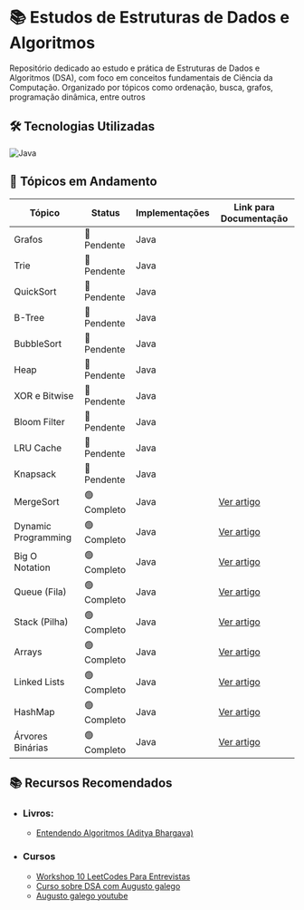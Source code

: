 # 📚 Estudos de Estruturas de Dados e Algoritmos

Repositório dedicado ao estudo e prática de Estruturas de Dados e Algoritmos (DSA), com foco em conceitos fundamentais de Ciência da Computação.
Organizado por tópicos como ordenação, busca, grafos, programação dinâmica, entre outros
## 🛠️ Tecnologias Utilizadas

![Java](https://img.shields.io/badge/Java-007396?style=flat&logo=openjdk&logoColor=white)

## 📌 Tópicos em Andamento
| Tópico              | Status          | Implementações | Link para Documentação|
|---------------------|-----------------|----------------|-----------------------|
| Grafos              | 🔴 Pendente     | Java           |                       |
| Trie                | 🔴 Pendente     | Java           |                       |
| QuickSort           | 🔴 Pendente     | Java           |                       |
| B-Tree              | 🔴 Pendente     | Java           |                       |
| BubbleSort          | 🔴 Pendente     | Java           |                       |
| Heap                | 🔴 Pendente     | Java           |                       |
| XOR e Bitwise       | 🔴 Pendente     | Java           |                       |
| Bloom Filter        | 🔴 Pendente     | Java           |                       |
| LRU Cache           | 🔴 Pendente     | Java           |                       |
| Knapsack            | 🔴 Pendente     | Java           |                       |
| MergeSort           | 🟢 Completo     | Java           |[Ver artigo](https://github.com/felipemelozx/Data-structure-and-algorithm/blob/main/notes/MergeSort.md)|
| Dynamic Programming | 🟢 Completo     | Java           |[Ver artigo](https://github.com/felipemelozx/Data-structure-and-algorithm/blob/main/notes/DynamicProgramming.md)|
| Big O Notation      | 🟢 Completo     | Java           |[Ver artigo](https://github.com/felipemelozx/Data-structure-and-algorithm/blob/main/notes/BigO.md)|
| Queue (Fila)        | 🟢 Completo     | Java           |[Ver artigo](https://github.com/felipemelozx/Data-structure-and-algorithm/blob/main/notes/queue.md)|
| Stack (Pilha)       | 🟢 Completo     | Java           |[Ver artigo](https://github.com/felipemelozx/Data-structure-and-algorithm/blob/main/notes/stack.md)|
| Arrays              | 🟢 Completo     | Java           |[Ver artigo](https://github.com/felipemelozx/Data-structure-and-algorithm/blob/main/notes/array.md)|
| Linked Lists        | 🟢 Completo     | Java           |[Ver artigo](https://github.com/felipemelozx/Data-structure-and-algorithm/blob/main/notes/linkedList(List).md)|
| HashMap             | 🟢 Completo     | Java           |[Ver artigo](https://github.com/felipemelozx/Data-structure-and-algorithm/blob/main/notes/hashMap.md)|
| Árvores Binárias    | 🟢 Completo     | Java           |[Ver artigo](https://github.com/felipemelozx/Data-structure-and-algorithm/blob/main/notes/binaryTree.md)|

## 📚 Recursos Recomendados
- ### Livros:

  - [Entendendo Algoritmos (Aditya Bhargava)](https://www.amazon.com.br/dp/8575225634?ref=ppx_yo2ov_dt_b_fed_asin_title)

- ### Cursos

  - [Workshop 10 LeetCodes Para Entrevistas](https://pay.hub.la/RGfq0dk8iqDeL5IC5yog?coupon=WORKSHOP) 
  - [Curso sobre DSA com Augusto galego](https://pay.hub.la/L8wi9vio7WPnWbmF8ZIO?coupon=YOUTUBE)
  - [Augusto galego youtube](https://www.youtube.com/@GutoGalego)
